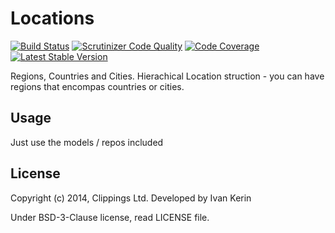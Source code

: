 Locations
=========

[![Build Status](https://travis-ci.org/harp-orm/locations.svg?branch=master)](https://travis-ci.org/harp-orm/locations)
[![Scrutinizer Code Quality](https://scrutinizer-ci.com/g/harp-orm/locations/badges/quality-score.png)](https://scrutinizer-ci.com/g/harp-orm/locations/)
[![Code Coverage](https://scrutinizer-ci.com/g/harp-orm/locations/badges/coverage.png)](https://scrutinizer-ci.com/g/harp-orm/locations/)
[![Latest Stable Version](https://poser.pugx.org/harp-orm/locations/v/stable.svg)](https://packagist.org/packages/harp-orm/locations)

Regions, Countries and Cities.
Hierachical Location struction - you can have regions that encompas countries or cities.

Usage
-----

Just use the models / repos included

License
-------

Copyright (c) 2014, Clippings Ltd. Developed by Ivan Kerin

Under BSD-3-Clause license, read LICENSE file.

